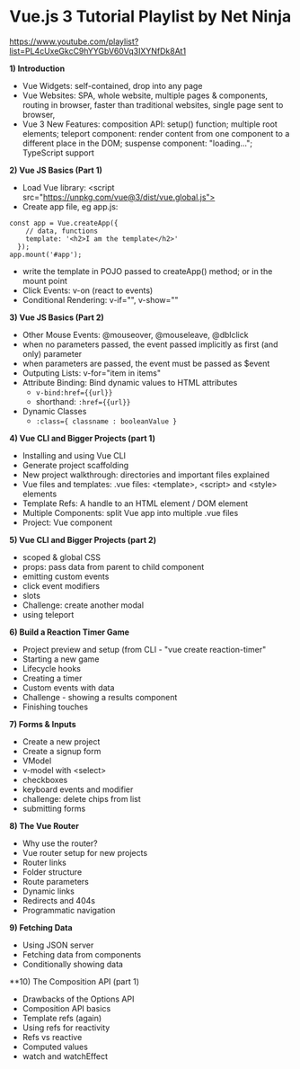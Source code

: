 # Vue.js 3 Tutorial Playlist by Net Ninja

https://www.youtube.com/playlist?list=PL4cUxeGkcC9hYYGbV60Vq3IXYNfDk8At1

**1) Introduction**
* Vue Widgets: self-contained, drop into any page
* Vue Websites: SPA, whole website, multiple pages & components, routing in browser, 
faster than traditional websites, single page sent to browser, 
* Vue 3 New Features: composition API: setup() function; multiple root elements;
teleport component: render content from one component to a different place in the DOM;
suspense component: "loading..."; TypeScript support


**2) Vue JS Basics (Part 1)**
* Load Vue library: \<script src="https://unpkg.com/vue@3/dist/vue.global.js"></script>
* Create app file, eg app.js:
```vue
const app = Vue.createApp({
    // data, functions
    template: '<h2>I am the template</h2>'
  });
app.mount('#app');
```
* write the template in POJO passed to createApp() method; or in the mount point 
* Click Events: v-on (react to events)
* Conditional Rendering: v-if="", v-show=""


**3) Vue JS Basics (Part 2)** 
* Other Mouse Events: @mouseover, @mouseleave, @dblclick
* when no parameters passed, the event passed implicitly as first (and only) parameter
* when parameters are passed, the event must be passed as $event
* Outputing Lists: v-for="item in items"
* Attribute Binding: Bind dynamic values to HTML attributes
  * `v-bind:href={{url}}`
  * shorthand: `:href={{url}}`
* Dynamic Classes
  * `:class={ classname : booleanValue }`

**4) Vue CLI and Bigger Projects (part 1)**
* Installing and using Vue CLI
* Generate project scaffolding 
* New project walkthrough: directories and important files explained
* Vue files and templates: .vue files: &lt;template>, &lt;script> and &lt;style> elements
* Template Refs: A handle to an HTML element / DOM element  
* Multiple Components: split Vue app into multiple .vue files
* Project: <Modal> Vue component

**5) Vue CLI and Bigger Projects (part 2)**
* scoped & global CSS
* props: pass data from parent to child component
* emitting custom events
* click event modifiers
* slots
* Challenge: create another modal
* using teleport

**6) Build a Reaction Timer Game**
* Project preview and setup (from CLI - "vue create reaction-timer"
* Starting a new game
* Lifecycle hooks
* Creating a timer
* Custom events with data
* Challenge - showing a results component
* Finishing touches

**7) Forms & Inputs**
* Create a new project
* Create a signup form
* VModel
* v-model with &lt;select&gt;
* checkboxes
* keyboard events and modifier
* challenge: delete chips from list
* submitting forms

**8) The Vue Router**
* Why use the router?
* Vue router setup for new projects 
* Router links
* Folder structure
* Route parameters
* Dynamic links
* Redirects and 404s
* Programmatic navigation

**9) Fetching Data**
* Using JSON server
* Fetching data from components
* Conditionally showing data

**10) The Composition API (part 1)
* Drawbacks of the Options API
* Composition API basics
* Template refs (again)
* Using refs for reactivity
* Refs vs reactive
* Computed values
* watch and watchEffect